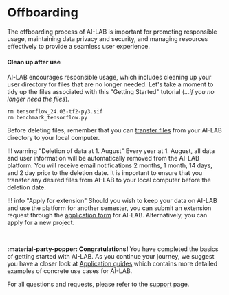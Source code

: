# Offboarding

The offboarding process of AI-LAB is important for promoting responsible usage, maintaining data privacy and security, and managing resources effectively to provide a seamless user experience.

#### Clean up after use
AI-LAB encourages responsible usage, which includes cleaning up your user directory for files that are no longer needed. Let's take a moment to tidy up the files associated with this "Getting Started" tutorial (*...if you no longer need the files*).

```console
rm tensorflow_24.03-tf2-py3.sif
rm benchmark_tensorflow.py
```

Before deleting files, remember that you can [transfer files](/getting-started/file-management) from your AI-LAB directory to your local computer.

!!! warning "Deletion of data at 1. August"
    Every year at 1. August, all data and user information will be automatically removed from the AI-LAB platform. You will receive email notifications 2 months, 1 month, 14 days, and 2 day prior to the deletion date. It is important to ensure that you transfer any desired files from AI-LAB to your local computer before the deletion date.

!!! info "Apply for extension"
    Should you wish to keep your data on AI-LAB and use the platform for another semester, you can submit an extension request through the [application form](https://forms.office.com/e/caEhCRmqVN) for AI-LAB. Alternatively, you can apply for a new project.

<br>

<span style="color: var(--md-primary-fg-color); font-weight: 700;">:material-party-popper: Congratulations! </span>You have completed the basics of getting started with AI-LAB. As you continue your journey, we suggest you have a closer look at [Application guides](/application-guides/jupyter-notebook) which contains more detailed examples of concrete use cases for AI-LAB.

For all questions and requests, please refer to the [support](/support) page.